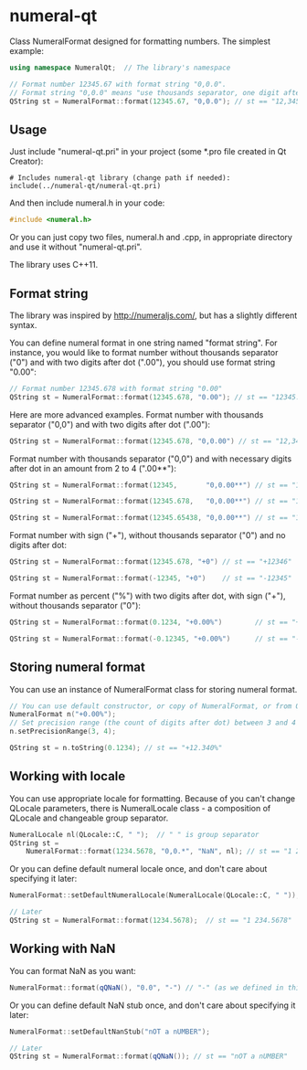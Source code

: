 numeral-qt
==========

Class NumeralFormat designed for formatting numbers. The simplest example:
```c++
using namespace NumeralQt;	// The library's namespace

// Format number 12345.67 with format string "0,0.0". 
// Format string "0,0.0" means "use thousands separator, one digit after dot)":
QString st = NumeralFormat::format(12345.67, "0,0.0"); // st == "12,345.7"
```

## Usage

Just include "numeral-qt.pri" in your project (some *.pro file created in Qt Creator):
```
# Includes numeral-qt library (change path if needed):
include(../numeral-qt/numeral-qt.pri)
```

And then include numeral.h in your code:
```c++
#include <numeral.h>
```

Or you can just copy two files, numeral.h and .cpp, in appropriate directory and use it without "numeral-qt.pri".

The library uses C++11.

## Format string

The library was inspired by http://numeraljs.com/, but has a slightly different syntax. 

You can define numeral format in one string named "format string". For instance, you would like to format number without thousands separator ("0") and with two digits after dot (".00"), you should use format string "0.00":
```c++
// Format number 12345.678 with format string "0.00"
QString st = NumeralFormat::format(12345.678, "0.00"); // st == "12345.68"
```

Here are more advanced examples. Format number with thousands separator ("0,0") and with two digits after dot (".00"):
```c++
QString st = NumeralFormat::format(12345.678, "0,0.00") // st == "12,345.68"
```
Format number with thousands separator ("0,0") and with necessary digits after dot in an amount from 2 to 4 (".00**"):
```c++
QString st = NumeralFormat::format(12345,       "0,0.00**") // st == "12,345.00"
```
```c++
QString st = NumeralFormat::format(12345.678,   "0,0.00**") // st == "12,345.678"
```
```c++
QString st = NumeralFormat::format(12345.65438, "0,0.00**") // st == "12,345.6544"
```
Format number with sign ("+"), without thousands separator ("0") and no digits after dot:
```c++
QString st = NumeralFormat::format(12345.678, "+0") // st == "+12346"
```
```c++
QString st = NumeralFormat::format(-12345, "+0")    // st == "-12345"
```
Format number as percent ("%") with two digits after dot, with sign ("+"), without thousands separator ("0"):
```c++
QString st = NumeralFormat::format(0.1234, "+0.00%")		// st == "+12.34%"
```
```c++
QString st = NumeralFormat::format(-0.12345, "+0.00%")		// st == "-12.35%"
```

## Storing numeral format
You can use an instance of NumeralFormat class for storing numeral format.
```c++
// You can use default constructor, or copy of NumeralFormat, or from QString
NumeralFormat n("+0.00%");
// Set precision range (the count of digits after dot) between 3 and 4
n.setPrecisionRange(3, 4);

QString st = n.toString(0.1234); // st == "+12.340%"
```

## Working with locale
You can use appropriate locale for formatting. Because of you can't change QLocale parameters, there is NumeralLocale class - a composition of QLocale and changeable group separator. 
```c++
NumeralLocale nl(QLocale::C, " ");  // " " is group separator
QString st = 
	NumeralFormat::format(1234.5678, "0,0.*", "NaN", nl); // st == "1 234.6"
```

Or you can define default numeral locale once, and don't care about specifying it later:
```c++
NumeralFormat::setDefaultNumeralLocale(NumeralLocale(QLocale::C, " "));

// Later
QString st = NumeralFormat::format(1234.5678);  // st == "1 234.5678"
```

## Working with NaN
You can format NaN as you want:
```c++
NumeralFormat::format(qQNaN(), "0.0", "-") // "-" (as we defined in third parameter)
```

Or you can define default NaN stub once, and don't care about specifying it later:
```c++
NumeralFormat::setDefaultNanStub("nOT a nUMBER");

// Later
QString st = NumeralFormat::format(qQNaN()); // st == "nOT a nUMBER"
```